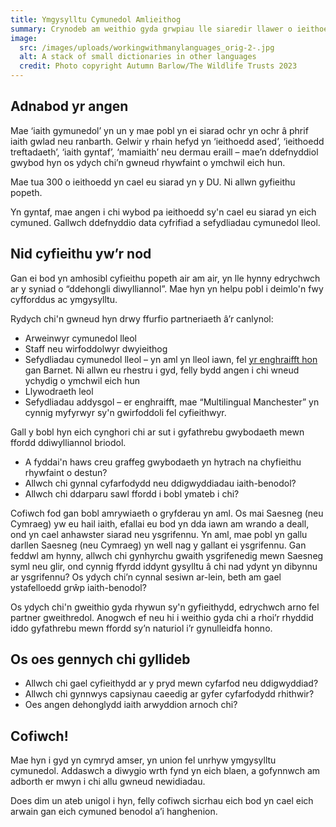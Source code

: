 ```yaml
---
title: Ymgysylltu Cymunedol Amlieithog
summary: Crynodeb am weithio gyda grwpiau lle siaredir llawer o ieithoedd.
image:
  src: /images/uploads/workingwithmanylanguages_orig-2-.jpg
  alt: A stack of small dictionaries in other languages
  credit: Photo copyright Autumn Barlow/The Wildlife Trusts 2023
---
```

## Adnabod yr angen 



Mae ‘iaith gymunedol’ yn un y mae pobl yn ei siarad ochr yn ochr â phrif iaith gwlad neu ranbarth. Gelwir y rhain hefyd yn ‘ieithoedd ased’, ‘ieithoedd treftadaeth’, ‘iaith gyntaf’, ‘mamiaith’ neu dermau eraill – mae’n ddefnyddiol gwybod hyn os ydych chi’n gwneud rhywfaint o ymchwil eich hun.


Mae tua 300 o ieithoedd yn cael eu siarad yn y DU. Ni allwn gyfieithu popeth.



Yn gyntaf, mae angen i chi wybod pa ieithoedd sy'n cael eu siarad yn eich cymuned. Gallwch ddefnyddio data cyfrifiad a sefydliadau cymunedol lleol.



## Nid cyfieithu yw’r nod



Gan ei bod yn amhosibl cyfieithu popeth air am air, yn lle hynny edrychwch ar y syniad o “ddehongli diwylliannol”. Mae hyn yn helpu pobl i deimlo'n fwy cyfforddus ac ymgysylltu.

Rydych chi'n gwneud hyn drwy ffurfio partneriaeth â’r canlynol:
* Arweinwyr cymunedol lleol
* Staff neu wirfoddolwyr dwyieithog
* Sefydliadau cymunedol lleol – yn aml yn lleol iawn, fel [yr enghraifft hon](http://multilingualwellbeing.org.uk/?page_id=21) gan Barnet. Ni allwn eu rhestru i gyd, felly bydd angen i chi wneud ychydig o ymchwil eich hun
* Llywodraeth leol
* Sefydliadau addysgol – er enghraifft, mae “Multilingual Manchester” yn cynnig myfyrwyr sy'n gwirfoddoli fel cyfieithwyr.



Gall y bobl hyn eich cynghori chi ar sut i gyfathrebu gwybodaeth mewn ffordd ddiwylliannol briodol.


* A fyddai'n haws creu graffeg gwybodaeth yn hytrach na chyfieithu rhywfaint o destun?
* Allwch chi gynnal cyfarfodydd neu ddigwyddiadau iaith-benodol?
* Allwch chi ddarparu sawl ffordd i bobl ymateb i chi?



Cofiwch fod gan bobl amrywiaeth o gryfderau yn aml. Os mai Saesneg (neu Cymraeg) yw eu hail iaith, efallai eu bod yn dda iawn am wrando a deall, ond yn cael anhawster siarad neu ysgrifennu. Yn aml, mae pobl yn gallu darllen Saesneg (neu Cymraeg) yn well nag y gallant ei ysgrifennu. Gan feddwl am hynny, allwch chi gynhyrchu gwaith ysgrifenedig mewn Saesneg syml neu glir, ond cynnig ffyrdd iddynt gysylltu â chi nad ydynt yn dibynnu ar ysgrifennu? Os ydych chi’n cynnal sesiwn ar-lein, beth am gael ystafelloedd grŵp iaith-benodol?



Os ydych chi'n gweithio gyda rhywun sy'n gyfieithydd, edrychwch arno fel partner gweithredol. Anogwch ef neu hi i weithio gyda chi a rhoi’r rhyddid iddo gyfathrebu mewn ffordd sy’n naturiol i’r gynulleidfa honno.



## Os oes gennych chi gyllideb



* Allwch chi gael cyfieithydd ar y pryd mewn cyfarfod neu ddigwyddiad?
* Allwch chi gynnwys capsiynau caeedig ar gyfer cyfarfodydd rhithwir?
* Oes angen dehonglydd iaith arwyddion arnoch chi?



## Cofiwch!



Mae hyn i gyd yn cymryd amser, yn union fel unrhyw ymgysylltu cymunedol. Addaswch a diwygio wrth fynd yn eich blaen, a gofynnwch am adborth er mwyn i chi allu gwneud newidiadau.

Does dim un ateb unigol i hyn, felly cofiwch sicrhau eich bod yn cael eich arwain gan eich cymuned benodol a’i hanghenion.
